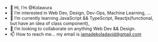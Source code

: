 - 👋 Hi, I’m @Kolawura
- 👀 I’m interested in Web Dev, Design, Dev-Ops, Machine Learning, ...
- 🌱 I’m currently learning JavaScript && TypeScript, Reactjs(functional, but have an idea of class component),
- 💞️ I’m looking to collaborate on anything Web Dev && Design. 
- 📫 How to reach me... my email is iamadekoladavid@gmail.com

<!---
Kolawura/Kolawura is a ✨ special ✨ repository because its `README.md` (this file) appears on your GitHub profile.
You can click the Preview link to take a look at your changes.
--->

